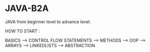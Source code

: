 # JAVA-B2A
JAVA from beginner level to advance level. 

HOW TO START : 

BASICS --> CONTROL FLOW STATEMENTS --> METHODS --> OOP --> ARRAYS --> LINKEDLISTS --> ABSTRACTION
